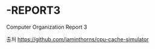 # -REPORT3  


Computer Organization Report 3


출처 https://github.com/jaminthorns/cpu-cache-simulator  
